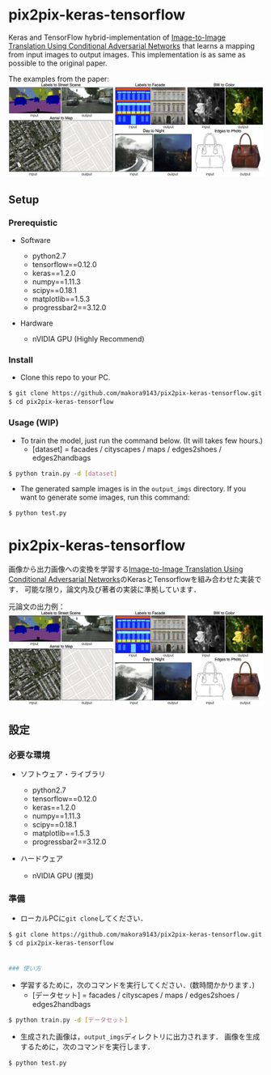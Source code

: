# pix2pix-keras-tensorflow

Keras and TensorFlow hybrid-implementation of [Image-to-Image Translation Using Conditional Adversarial Networks](https://arxiv.org/pdf/1611.07004v1.pdf) that learns a mapping from input images to output images.
This implementation is as same as possible to the original paper.

The examples from the paper:
![examples](original.jpg)


## Setup

### Prerequistic

- Software
    - python2.7
    - tensorflow==0.12.0
    - keras==1.2.0 
    - numpy==1.11.3
    - scipy==0.18.1
    - matplotlib==1.5.3
    - progressbar2==3.12.0

- Hardware
    - nVIDIA GPU (Highly Recommend) 

### Install

- Clone this repo to your PC.

```bash
$ git clone https://github.com/makora9143/pix2pix-keras-tensorflow.git
$ cd pix2pix-keras-tensorflow

```

### Usage (WIP)

- To train the model, just run the command below. (It will takes few hours.)
  - [dataset] = facades / cityscapes / maps / edges2shoes / edges2handbags
```bash
$ python train.py -d [dataset]

```
- The generated sample images is in the `output_imgs` directory.
If you want to generate some images, run this command:

```bash
$ python test.py
```


# pix2pix-keras-tensorflow

画像から出力画像への変換を学習する[Image-to-Image Translation Using Conditional Adversarial Networks](https://arxiv.org/pdf/1611.07004v1.pdf)のKerasとTensorflowを組み合わせた実装です．
可能な限り，論文内及び著者の実装に準拠しています．

元論文の出力例：
![examples](original.jpg)


## 設定

### 必要な環境

- ソフトウェア・ライブラリ
    - python2.7
    - tensorflow==0.12.0
    - keras==1.2.0 
    - numpy==1.11.3
    - scipy==0.18.1
    - matplotlib==1.5.3
    - progressbar2==3.12.0

- ハードウェア
    - nVIDIA GPU (推奨) 

### 準備

- ローカルPCに`git clone`してください．

```bash
$ git clone https://github.com/makora9143/pix2pix-keras-tensorflow.git
$ cd pix2pix-keras-tensorflow


### 使い方


```
- 学習するために，次のコマンドを実行してください．(数時間かかります．)
  - [データセット] = facades / cityscapes / maps / edges2shoes / edges2handbags
```bash
$ python train.py -d [データセット]

```
- 生成された画像は，`output_imgs`ディレクトリに出力されます．
画像を生成するために，次のコマンドを実行します．

```bash
$ python test.py
```
